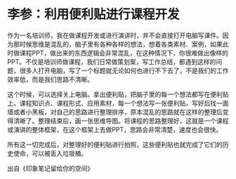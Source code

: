 # 李参：利用便利贴进行课程开发


作为一名培训师，我在做课程开发或进行演讲时，并不会直接打开电脑写课件。因为那时候思维是混乱的，脑子里有各种各样的想法，想着各类素材、案例，如果此时做课程PPT，做出来的东西逻辑会非常混乱，在这种情况下，你很难做出像样的PPT。不仅是培训师做课程，我们日常做策划案，写工作总结，都遇到这样的问题，很多人打开电脑，写了一个标题就无论如何也进行不下去了，不是我们的工作效率低，而是我们思路不清晰。

这个时候，可以选择关上电脑。拿出便利贴，把脑子里的每一个想法都写在便利贴上。课程知识点、课程形式、应用素材，每一个想法写一张便利贴，写好后找一面墙或者小黑板，对自己的思路进行整理排序，原本混乱的思路就在这样的整理后变得清晰了。整理结束后，画一张思维导图。将课程的思路整理好，这就是一个课程或演讲的整体框架，在这个框架上去做PPT，思路会非常清楚，速度也会很快。

所有这一切完成后，对整理好的便利贴进行拍照，这些便利贴也就完成了它们的历史使命，可以被丢入垃圾桶。

出自《印象笔记留给你的空间》

##
